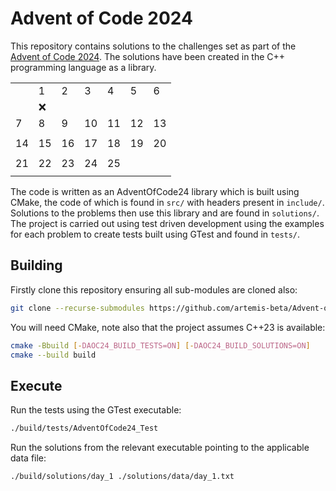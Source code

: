 # Advent of Code 2024

This repository contains solutions to the challenges set as part of the [Advent of Code 2024](https://adventofcode.com/2024).
The solutions have been created in the C++ programming language as a library.

| | ||||||
|-|-|-|-|-|-|-|
||1|2|3|4|5|6|
||:x: | ||| | |
|7|8|9|10|11|12|13|
| | | | | | | | |
|14|15|16|17|18|19|20|
| | | | | | | |
|21|22|23|24|25| | |
| | | | | | | |

The code is written as an AdventOfCode24 library which is built using CMake, the code of which is found in `src/` with headers present in `include/`. Solutions to the problems
then use this library and are found in `solutions/`. The project is carried out using test driven development using the examples for each problem to create tests built using GTest and found in `tests/`.

## Building

Firstly clone this repository ensuring all sub-modules are cloned also:

```sh
git clone --recurse-submodules https://github.com/artemis-beta/Advent-of-Code-2023.git
```

You will need CMake, note also that the project assumes C++23 is available:

```sh
cmake -Bbuild [-DAOC24_BUILD_TESTS=ON] [-DAOC24_BUILD_SOLUTIONS=ON]
cmake --build build
```

## Execute

Run the tests using the GTest executable:

```sh
./build/tests/AdventOfCode24_Test
```

Run the solutions from the relevant executable pointing to the applicable data file:

```sh
./build/solutions/day_1 ./solutions/data/day_1.txt
```